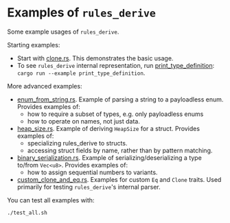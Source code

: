 # Examples of `rules_derive`

Some example usages of `rules_derive`.

Starting examples:

* Start with [clone.rs](clone.rs). This demonstrates the basic usage.
* To see `rules_derive` internal representation, run [print_type_definition](print_type_definition.rs): `cargo run --example print_type_definition`.

More advanced examples:

* [enum_from_string.rs](enum_from_string.rs). Example of parsing a string to a payloadless enum. Provides examples of:
  * how to require a subset of types, e.g. only payloadless enums
  * how to operate on names, not just data.
* [heap_size.rs](heap_size.rs). Example of deriving `HeapSize` for a struct. Provides examples of: 
  * specializing rules_derive to structs.
  * accessing struct fields by name, rather than by pattern matching.
* [binary_serialization.rs](binary_serialization.rs). Example of serializing/deserializing a type to/from `Vec<u8>`. Provides examples of:
  * how to assign sequential numbers to variants.
* [custom_clone_and_eq.rs](custom_clone_and_eq.rs). Examples for custom `Eq` and `Clone` traits. Used primarily for testing `rules_derive`'s internal parser.

You can test all examples with:

```sh
./test_all.sh
```